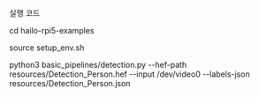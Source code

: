 실행 코드

cd hailo-rpi5-examples

source setup_env.sh

python3 basic_pipelines/detection.py --hef-path resources/Detection_Person.hef --input /dev/video0 --labels-json resources/Detection_Person.json
